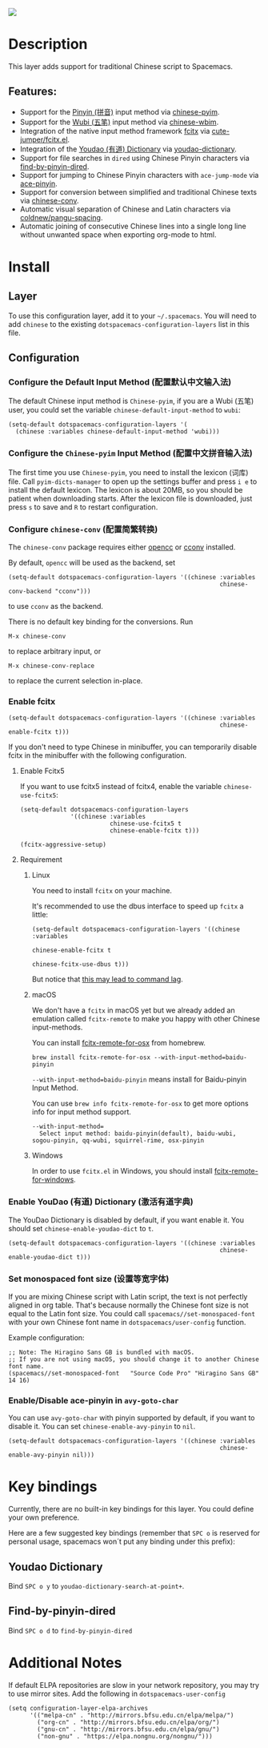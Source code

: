 ![](img/Chinese.png)

Description
===========

This layer adds support for traditional Chinese script to Spacemacs.

Features:
---------

-   Support for the [Pinyin
    (拼音)](https://en.wikipedia.org/wiki/Pinyin) input method via
    [chinese-pyim](https://github.com/tumashu/chinese-pyim).
-   Support for the [Wubi
    (五笔)](https://en.wikipedia.org/wiki/Wubi_method) input method via
    [chinese-wbim](https://github.com/andyque/chinese-wbim).
-   Integration of the native input method framework
    [fcitx](https://en.wikipedia.org/wiki/Fcitx) via
    [cute-jumper/fcitx.el](https://github.com/cute-jumper/fcitx.el).
-   Integration of the [Youdao (有道)
    Dictionary](https://en.wikipedia.org/wiki/Youdao) via
    [youdao-dictionary](https://github.com/xuchunyang/youdao-dictionary.el).
-   Support for file searches in `dired` using Chinese Pinyin characters
    via
    [find-by-pinyin-dired](https://github.com/redguardtoo/find-by-pinyin-dired).
-   Support for jumping to Chinese Pinyin characters with
    `ace-jump-mode` via
    [ace-pinyin](https://github.com/cute-jumper/ace-pinyin).
-   Support for conversion between simplified and traditional Chinese
    texts via
    [chinese-conv](https://github.com/gucong/emacs-chinese-conv/).
-   Automatic visual separation of Chinese and Latin characters via
    [coldnew/pangu-spacing](https://github.com/coldnew/pangu-spacing).
-   Automatic joining of consecutive Chinese lines into a single long
    line without unwanted space when exporting org-mode to html.

Install
=======

Layer
-----

To use this configuration layer, add it to your `~/.spacemacs`. You will
need to add `chinese` to the existing
`dotspacemacs-configuration-layers` list in this file.

Configuration
-------------

### Configure the Default Input Method (配置默认中文输入法)

The default Chinese input method is `Chinese-pyim`, if you are a Wubi
(五笔) user, you could set the variable `chinese-default-input-method`
to `wubi`:

``` {.commonlisp org-language="emacs-lisp"}
(setq-default dotspacemacs-configuration-layers '(
  (chinese :variables chinese-default-input-method 'wubi)))
```

### Configure the `Chinese-pyim` Input Method (配置中文拼音输入法)

The first time you use `Chinese-pyim`, you need to install the lexicon
(词库) file. Call `pyim-dicts-manager` to open up the settings buffer
and press `i e` to install the default lexicon. The lexicon is about
20MB, so you should be patient when downloading starts. After the
lexicon file is downloaded, just press `s` to save and `R` to restart
configuration.

### Configure `chinese-conv` (配置简繁转换)

The `chinese-conv` package requires either
[opencc](https://github.com/BYVoid/OpenCC) or
[cconv](https://github.com/xiaoyjy/cconv) installed.

By default, `opencc` will be used as the backend, set

``` {.commonlisp org-language="emacs-lisp"}
(setq-default dotspacemacs-configuration-layers '((chinese :variables
                                                           chinese-conv-backend "cconv")))
```

to use `cconv` as the backend.

There is no default key binding for the conversions. Run

`M-x chinese-conv`

to replace arbitrary input, or

`M-x chinese-conv-replace`

to replace the current selection in-place.

### Enable fcitx

``` {.commonlisp org-language="emacs-lisp"}
(setq-default dotspacemacs-configuration-layers '((chinese :variables
                                                           chinese-enable-fcitx t)))
```

If you don\'t need to type Chinese in minibuffer, you can temporarily
disable fcitx in the minibuffer with the following configuration.

1.  Enable Fcitx5

    If you want to use fcitx5 instead of fcitx4, enable the variable
    `chinese-use-fcitx5`:

    ``` {.commonlisp org-language="emacs-lisp"}
    (setq-default dotspacemacs-configuration-layers
                  '((chinese :variables
                             chinese-use-fcitx5 t
                             chinese-enable-fcitx t)))
    ```

    ``` {.commonlisp org-language="emacs-lisp"}
    (fcitx-aggressive-setup)
    ```

2.  Requirement

    1.  Linux

        You need to install `fcitx` on your machine.

        It\'s recommended to use the dbus interface to speed up `fcitx`
        a little:

        ``` {.commonlisp org-language="emacs-lisp"}
        (setq-default dotspacemacs-configuration-layers '((chinese :variables
                                                                   chinese-enable-fcitx t
                                                                   chinese-fcitx-use-dbus t)))
        ```

        But notice that [this may lead to command
        lag](https://github.com/cute-jumper/fcitx.el/issues/30).

    2.  macOS

        We don\'t have a `fcitx` in macOS yet but we already added an
        emulation called `fcitx-remote` to make you happy with other
        Chinese input-methods.

        You can install
        [fcitx-remote-for-osx](https://github.com/CodeFalling/fcitx-remote-for-osx)
        from homebrew.

        ``` {.shell}
        brew install fcitx-remote-for-osx --with-input-method=baidu-pinyin
        ```

        `--with-input-method=baidu-pinyin` means install for
        Baidu-pinyin Input Method.

        You can use `brew info fcitx-remote-for-osx` to get more options
        info for input method support.

        ``` {.example}
        --with-input-method=
          Select input method: baidu-pinyin(default), baidu-wubi, sogou-pinyin, qq-wubi, squirrel-rime, osx-pinyin
        ```

    3.  Windows

        In order to use `fcitx.el` in Windows, you should install
        [fcitx-remote-for-windows](https://github.com/cute-jumper/fcitx-remote-for-windows).

### Enable YouDao (有道) Dictionary (激活有道字典)

The YouDao Dictionary is disabled by default, if you want enable it. You
should set `chinese-enable-youdao-dict` to `t`.

``` {.commonlisp org-language="emacs-lisp"}
(setq-default dotspacemacs-configuration-layers '((chinese :variables
                                                           chinese-enable-youdao-dict t)))
```

### Set monospaced font size (设置等宽字体)

If you are mixing Chinese script with Latin script, the text is not
perfectly aligned in org table. That\'s because normally the Chinese
font size is not equal to the Latin font size. You could call
`spacemacs//set-monospaced-font` with your own Chinese font name in
`dotspacemacs/user-config` function.

Example configuration:

``` {.commonlisp org-language="emacs-lisp"}
;; Note: The Hiragino Sans GB is bundled with macOS.
;; If you are not using macOS, you should change it to another Chinese font name.
(spacemacs//set-monospaced-font   "Source Code Pro" "Hiragino Sans GB" 14 16)
```

### Enable/Disable ace-pinyin in `avy-goto-char`

You can use `avy-goto-char` with pinyin supported by default, if you
want to disable it. You can set `chinese-enable-avy-pinyin` to `nil`.

``` {.commonlisp org-language="emacs-lisp"}
(setq-default dotspacemacs-configuration-layers '((chinese :variables
                                                           chinese-enable-avy-pinyin nil)))
```

Key bindings
============

Currently, there are no built-in key bindings for this layer. You could
define your own preference.

Here are a few suggested key bindings (remember that `SPC o` is reserved
for personal usage, spacemacs won´t put any binding under this prefix):

Youdao Dictionary
-----------------

Bind `SPC o y` to `youdao-dictionary-search-at-point+`.

Find-by-pinyin-dired
--------------------

Bind `SPC o d` to `find-by-pinyin-dired`

Additional Notes
================

If default ELPA repositories are slow in your network repository, you
may try to use mirror sites. Add the following in
`dotspacemacs-user-config`

``` {.commonlisp org-language="emacs-lisp"}
(setq configuration-layer-elpa-archives
      '(("melpa-cn" . "http://mirrors.bfsu.edu.cn/elpa/melpa/")
        ("org-cn" . "http://mirrors.bfsu.edu.cn/elpa/org/")
        ("gnu-cn" . "http://mirrors.bfsu.edu.cn/elpa/gnu/")
        ("non-gnu" . "https://elpa.nongnu.org/nongnu/")))
```
